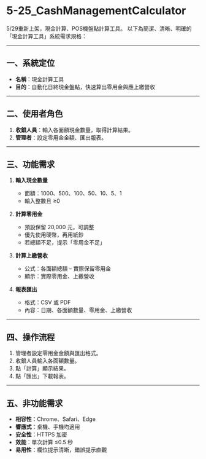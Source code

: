 # 5-25_CashManagementCalculator
5/29重新上架，現金計算、POS機盤點計算工具。
以下為簡潔、清晰、明確的「現金計算工具」系統需求規格：

---

## 一、系統定位

* **名稱**：現金計算工具
* **目的**：自動化日終現金盤點，快速算出零用金與應上繳營收

---

## 二、使用者角色

1. **收銀人員**：輸入各面額現金數量，取得計算結果。
2. **管理者**：設定零用金金額、匯出報表。

---

## 三、功能需求

1. **輸入現金數量**

   * 面額：1000、500、100、50、10、5、1
   * 輸入整數且 ≥0

2. **計算零用金**

   * 預設保留 20,000 元，可調整
   * 優先使用硬幣，再用紙鈔
   * 若總額不足，提示「零用金不足」

3. **計算上繳營收**

   * 公式：各面額總額 – 實際保留零用金
   * 顯示：實際零用金、上繳營收

4. **報表匯出**

   * 格式：CSV 或 PDF
   * 內容：日期、各面額數量、零用金、上繳營收

---

## 四、操作流程

1. 管理者設定零用金金額與匯出格式。
2. 收銀人員輸入各面額數量。
3. 點「計算」顯示結果。
4. 點「匯出」下載報表。

---

## 五、非功能需求

* **相容性**：Chrome、Safari、Edge
* **響應式**：桌機、手機均適用
* **安全性**：HTTPS 加密
* **效能**：單次計算 ≤0.5 秒
* **易用性**：欄位提示清晰，錯誤提示直觀
